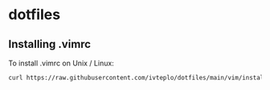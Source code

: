 # dotfiles

## Installing .vimrc

To install .vimrc on Unix / Linux:
```bash
curl https://raw.githubusercontent.com/ivteplo/dotfiles/main/vim/install.sh | sh -c
```

